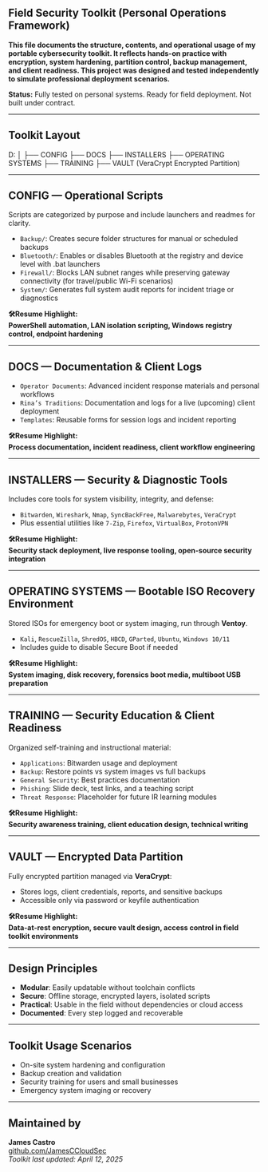 ## Field Security Toolkit (Personal Operations Framework)

**This file documents the structure, contents, and operational usage of my portable cybersecurity toolkit. It reflects hands-on practice with encryption, system hardening, partition control, backup management, and client readiness. This project was designed and tested independently to simulate professional deployment scenarios.**

**Status:** Fully tested on personal systems. Ready for field deployment. Not built under contract.

---

## Toolkit Layout

D:
│ ├── CONFIG ├── DOCS ├── INSTALLERS ├── OPERATING SYSTEMS ├── TRAINING ├── VAULT (VeraCrypt Encrypted Partition)

---

## CONFIG — Operational Scripts

Scripts are categorized by purpose and include launchers and readmes for clarity.

- `Backup/`: Creates secure folder structures for manual or scheduled backups  
- `Bluetooth/`: Enables or disables Bluetooth at the registry and device level with .bat launchers  
- `Firewall/`: Blocks LAN subnet ranges while preserving gateway connectivity (for travel/public Wi-Fi scenarios)  
- `System/`: Generates full system audit reports for incident triage or diagnostics  

**🛠Resume Highlight:**  
**PowerShell automation, LAN isolation scripting, Windows registry control, endpoint hardening**

---

## DOCS — Documentation & Client Logs

- `Operator Documents`: Advanced incident response materials and personal workflows  
- `Rina’s Traditions`: Documentation and logs for a live (upcoming) client deployment  
- `Templates`: Reusable forms for session logs and incident reporting  

**🛠Resume Highlight:**  
**Process documentation, incident readiness, client workflow engineering**

---

## INSTALLERS — Security & Diagnostic Tools

Includes core tools for system visibility, integrity, and defense:

- `Bitwarden`, `Wireshark`, `Nmap`, `SyncBackFree`, `Malwarebytes`, `VeraCrypt`  
- Plus essential utilities like `7-Zip`, `Firefox`, `VirtualBox`, `ProtonVPN`  

**🛠Resume Highlight:**  
**Security stack deployment, live response tooling, open-source security integration**

---

## OPERATING SYSTEMS — Bootable ISO Recovery Environment

Stored ISOs for emergency boot or system imaging, run through **Ventoy**.

- `Kali`, `RescueZilla`, `ShredOS`, `HBCD`, `GParted`, `Ubuntu`, `Windows 10/11`  
- Includes guide to disable Secure Boot if needed  

**🛠Resume Highlight:**  
**System imaging, disk recovery, forensics boot media, multiboot USB preparation**

---

## TRAINING — Security Education & Client Readiness

Organized self-training and instructional material:

- `Applications`: Bitwarden usage and deployment  
- `Backup`: Restore points vs system images vs full backups  
- `General Security`: Best practices documentation  
- `Phishing`: Slide deck, test links, and a teaching script  
- `Threat Response`: Placeholder for future IR learning modules  

**🛠Resume Highlight:**  
**Security awareness training, client education design, technical writing**

---

## VAULT — Encrypted Data Partition

Fully encrypted partition managed via **VeraCrypt**:

- Stores logs, client credentials, reports, and sensitive backups  
- Accessible only via password or keyfile authentication  

**🛠Resume Highlight:**  
**Data-at-rest encryption, secure vault design, access control in field toolkit environments**

---

## Design Principles

- **Modular**: Easily updatable without toolchain conflicts  
- **Secure**: Offline storage, encrypted layers, isolated scripts  
- **Practical**: Usable in the field without dependencies or cloud access  
- **Documented**: Every step logged and recoverable  

---

## Toolkit Usage Scenarios

- On-site system hardening and configuration  
- Backup creation and validation  
- Security training for users and small businesses  
- Emergency system imaging or recovery  

---

## Maintained by

**James Castro**  
[github.com/JamesCCloudSec](https://github.com/JamesCCloudSec)  
*Toolkit last updated: April 12, 2025*
